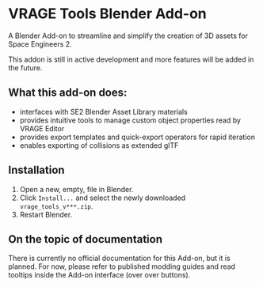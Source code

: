 # VRAGE Tools Blender Add-on
A Blender Add-on to streamline and simplify the creation of 3D assets for Space Engineers 2.

This addon is still in active development and more features will be added in the future.

## What this add-on does:
- interfaces with SE2 Blender Asset Library materials
- provides intuitive tools to manage custom object properties read by VRAGE Editor
- provides export templates and quick-export operators for rapid iteration
- enables exporting of collisions as extended glTF

## Installation
1. Open a new, empty, file in Blender.
2. Click `Install...` and select the newly downloaded ` vrage_tools_v***.zip`.
3. Restart Blender.

## On the topic of documentation
There is currently no official documentation for this Add-on, but it is planned. For now, please refer to published modding guides and read tooltips inside the Add-on interface (over over buttons).
